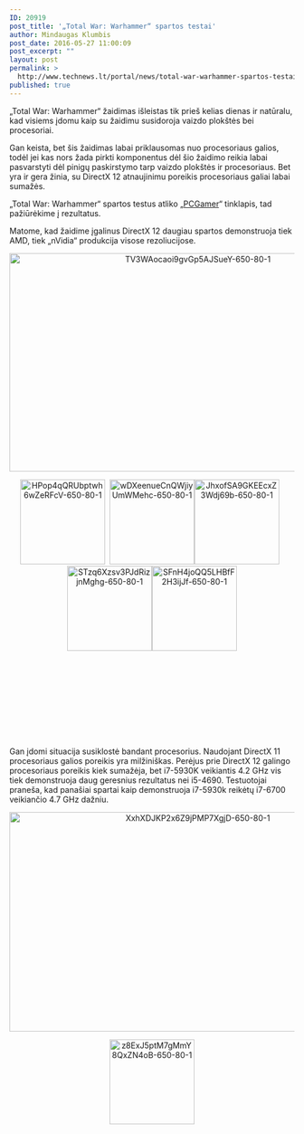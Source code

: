 ```yaml
---
ID: 20919
post_title: '„Total War: Warhammer“ spartos testai'
author: Mindaugas Klumbis
post_date: 2016-05-27 11:00:09
post_excerpt: ""
layout: post
permalink: >
  http://www.technews.lt/portal/news/total-war-warhammer-spartos-testai/
published: true
---
```

„Total War: Warhammer“ žaidimas išleistas tik prieš kelias dienas ir natūralu, kad visiems įdomu kaip su žaidimu susidoroja vaizdo plokštės bei procesoriai.

Gan keista, bet šis žaidimas labai priklausomas nuo procesoriaus galios, todėl jei kas nors žada pirkti komponentus dėl šio žaidimo reikia labai pasvarstyti dėl pinigų paskirstymo tarp vaizdo plokštės ir procesoriaus. Bet yra ir gera žinia, su DirectX 12 atnaujinimu poreikis procesoriaus galiai labai sumažės.

„Total War: Warhammer“ spartos testus atliko „<a href="http://www.pcgamer.com/total-war-warhammer-benchmarks-strike-fear-into-cpus/">PCGamer</a>“ tinklapis, tad pažiūrėkime į rezultatus.

Matome, kad žaidime įgalinus DirectX 12 daugiau spartos demonstruoja tiek AMD, tiek „nVidia“ produkcija visose rezoliucijose.
<p style="text-align: center"><a href="http://www.technews.lt/portal/wp-content/uploads/2016/05/TV3WAocaoi9gvGp5AJSueY-650-80-1.png"><img class="alignnone wp-image-20923 size-full" src="http://www.technews.lt/portal/wp-content/uploads/2016/05/TV3WAocaoi9gvGp5AJSueY-650-80-1.png" alt="TV3WAocaoi9gvGp5AJSueY-650-80-1" width="650" height="386" /></a></p>
<p style="text-align: center"><a href="http://www.technews.lt/portal/wp-content/uploads/2016/05/HPop4qQRUbptwh6wZeRFcV-650-80-1.png"><img class="alignleft wp-image-20922 size-thumbnail" src="http://www.technews.lt/portal/wp-content/uploads/2016/05/HPop4qQRUbptwh6wZeRFcV-650-80-1-150x150.png" alt="HPop4qQRUbptwh6wZeRFcV-650-80-1" width="150" height="150" /></a>  <a href="http://www.technews.lt/portal/wp-content/uploads/2016/05/wDXeenueCnQWjiyUmWMehc-650-80-1.png"><img class="alignleft wp-image-20925 size-thumbnail" src="http://www.technews.lt/portal/wp-content/uploads/2016/05/wDXeenueCnQWjiyUmWMehc-650-80-1-150x150.png" alt="wDXeenueCnQWjiyUmWMehc-650-80-1" width="150" height="150" /></a><a href="http://www.technews.lt/portal/wp-content/uploads/2016/05/JhxofSA9GKEEcxZ3Wdj69b-650-80-1.png"><img class="alignleft wp-image-20924 size-thumbnail" src="http://www.technews.lt/portal/wp-content/uploads/2016/05/JhxofSA9GKEEcxZ3Wdj69b-650-80-1-150x150.png" alt="JhxofSA9GKEEcxZ3Wdj69b-650-80-1" width="150" height="150" /></a>  <a href="http://www.technews.lt/portal/wp-content/uploads/2016/05/STzq6Xzsv3PJdRizjnMghg-650-80-1.png"><img class="alignleft wp-image-20927 size-thumbnail" src="http://www.technews.lt/portal/wp-content/uploads/2016/05/STzq6Xzsv3PJdRizjnMghg-650-80-1-150x150.png" alt="STzq6Xzsv3PJdRizjnMghg-650-80-1" width="150" height="150" /></a><a href="http://www.technews.lt/portal/wp-content/uploads/2016/05/SFnH4joQQ5LHBfF2H3ijJf-650-80-1.png"><img class="alignleft wp-image-20926 size-thumbnail" src="http://www.technews.lt/portal/wp-content/uploads/2016/05/SFnH4joQQ5LHBfF2H3ijJf-650-80-1-150x150.png" alt="SFnH4joQQ5LHBfF2H3ijJf-650-80-1" width="150" height="150" /></a></p>
&nbsp;

&nbsp;

&nbsp;

&nbsp;

&nbsp;

Gan įdomi situacija susiklostė bandant procesorius. Naudojant DirectX 11 procesoriaus galios poreikis yra milžiniškas. Perėjus prie DirectX 12 galingo procesoriaus poreikis kiek sumažėja, bet i7-5930K veikiantis 4.2 GHz vis tiek demonstruoja daug geresnius rezultatus nei i5-4690. Testuotojai praneša, kad panašiai spartai kaip demonstruoja i7-5930k reikėtų i7-6700 veikiančio 4.7 GHz dažniu.
<p style="text-align: center"><a href="http://www.technews.lt/portal/wp-content/uploads/2016/05/XxhXDJKP2x6Z9jPMP7XgjD-650-80-1.png"><img class="alignnone wp-image-20921 size-full" src="http://www.technews.lt/portal/wp-content/uploads/2016/05/XxhXDJKP2x6Z9jPMP7XgjD-650-80-1.png" alt="XxhXDJKP2x6Z9jPMP7XgjD-650-80-1" width="650" height="388" /></a></p>
<p style="text-align: center"><a href="http://www.technews.lt/portal/wp-content/uploads/2016/05/z8ExJ5ptM7gMmY8QxZN4oB-650-80-1.png"><img class="alignleft wp-image-20920 size-thumbnail" src="http://www.technews.lt/portal/wp-content/uploads/2016/05/z8ExJ5ptM7gMmY8QxZN4oB-650-80-1-150x150.png" alt="z8ExJ5ptM7gMmY8QxZN4oB-650-80-1" width="150" height="150" /></a></p>